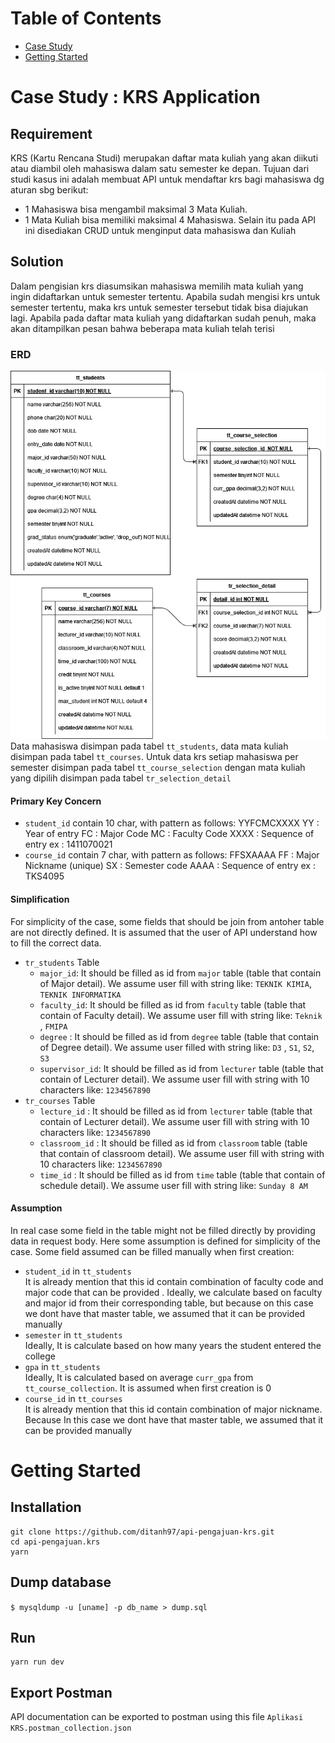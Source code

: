 # Table of Contents
- [Case Study](#about)
- [Getting Started](#gettingstarted)



# Case Study : KRS Application

## Requirement
KRS (Kartu Rencana Studi) merupakan daftar mata kuliah yang akan diikuti atau diambil oleh mahasiswa dalam satu semester ke depan. Tujuan dari studi kasus ini adalah membuat API untuk mendaftar krs bagi mahasiswa dg aturan sbg berikut:
- 1 Mahasiswa bisa mengambil maksimal 3 Mata Kuliah.
- 1 Mata Kuliah bisa memiliki maksimal 4 Mahasiswa.
Selain itu pada API ini disediakan CRUD untuk menginput data mahasiswa dan Kuliah



## Solution
Dalam pengisian krs diasumsikan mahasiswa memilih mata kuliah yang ingin didaftarkan untuk semester tertentu. Apabila sudah mengisi krs untuk semester tertentu, maka  krs untuk semester tersebut tidak bisa diajukan lagi. Apabila pada daftar mata kuliah yang didaftarkan sudah penuh, maka akan ditampilkan pesan bahwa beberapa mata kuliah telah terisi


### ERD
![ERD for the Propose Case Study](krs_application.drawio.png) \
Data mahasiswa disimpan pada tabel `tt_students`, data mata kuliah disimpan pada tabel `tt_courses`.
Untuk data krs setiap mahasiswa per semester disimpan pada tabel `tt_course_selection` dengan mata kuliah yang dipilih disimpan pada tabel `tr_selection_detail`


#### Primary Key Concern
- `student_id` contain 10 char, with pattern as follows: 
  YYFCMCXXXX
  YY : Year of entry
  FC : Major Code
  MC : Faculty Code
  XXXX : Sequence of entry
  ex : 1411070021
- `course_id` contain 7 char, with pattern as follows:
  FFSXAAAA
  FF : Major Nickname (unique)
  SX : Semester code
  AAAA : Sequence of entry
  ex : TKS4095

#### Simplification 
For simplicity of the case, some fields that should be join from antoher table are not directly defined. It is assumed that the user of API understand how to fill the correct data. 
- `tr_students` Table
   - `major_id`: It should be filled as id from `major` table (table that contain of Major detail). We assume user fill with string like: `TEKNIK KIMIA`, `TEKNIK INFORMATIKA`
   - `faculty_id`: It should be filled as id from `faculty` table (table that contain of Faculty detail). We assume user fill with string like: `Teknik` , `FMIPA` 
   - `degree` : It should be filled as id from `degree` table (table that contain of Degree detail). We assume user filled with string like: `D3` , `S1`, `S2`, `S3` 
   - `supervisor_id`: It should be filled as id from `lecturer` table (table that contain of Lecturer detail). We assume user fill with string with 10 characters like:  `1234567890` 
- `tr_courses` Table
   - `lecture_id` : It should be filled as id from `lecturer` table (table that contain of Lecturer detail). We assume user fill with string with 10 characters like:  `1234567890` 
   - `classroom_id` : It should be filled as id from `classroom` table (table that contain of classroom detail). We assume user fill with string with 10 characters like:  `1234567890` 
   - `time_id` : It should be filled as id from `time` table (table that contain of schedule detail). We assume user fill with string like:  `Sunday 8 AM` 

#### Assumption
In real case some field in the table might not be filled directly by providing data in request body. Here some assumption is defined for simplicity of the case. Some field assumed can be filled manually when first creation:
- `student_id` in `tt_students` \
  It is already mention that this id contain combination of faculty code and major code that can be provided . Ideally, we calculate based on faculty and major id from their corresponding table, but because on this case we dont have that master table, we assumed that it can be provided manually
- `semester` in `tt_students` \
  Ideally, It is calculate based on how many years the student entered the college
-  `gpa` in `tt_students` \
  Ideally, It is calculated based on average `curr_gpa` from `tt_course_collection`. It is assumed when first creation is 0
- `course_id` in `tt_courses` \
  It is already mention that this id contain combination of  major nickname. Because In this case we dont have that master table, we assumed that it can be provided manually


# Getting Started


## Installation
```
git clone https://github.com/ditanh97/api-pengajuan-krs.git
cd api-pengajuan.krs
yarn
```

## Dump database
`$ mysqldump -u [uname] -p db_name > dump.sql `

## Run
```
yarn run dev
```

## Export Postman
API documentation can be exported to postman using this file `Aplikasi KRS.postman_collection.json`


